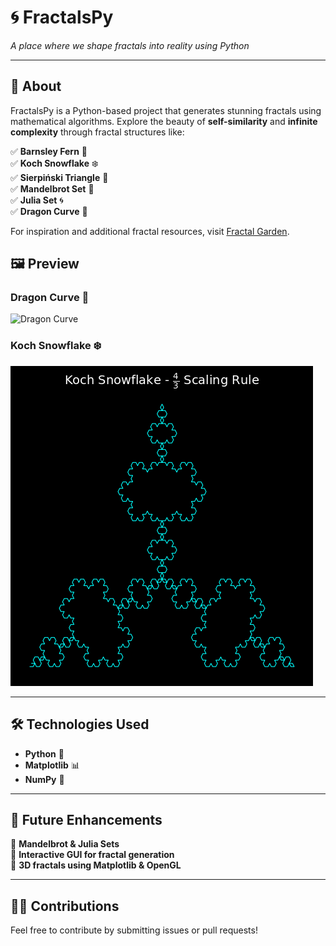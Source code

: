 # 🌀 FractalsPy
*A place where we shape fractals into reality using Python*

---

## 📌 About
FractalsPy is a Python-based project that generates stunning fractals using mathematical algorithms. Explore the beauty of **self-similarity** and **infinite complexity** through fractal structures like:

✅ **Barnsley Fern** 🌿  
✅ **Koch Snowflake** ❄️  
✅ **Sierpiński Triangle** 🔺  
✅ **Mandelbrot Set** 🌌  
✅ **Julia Set** 🌀  
✅ **Dragon Curve** 🐉  

For inspiration and additional fractal resources, visit [Fractal Garden](https://www.fractal.garden/).


## 🖼️ Preview
### **Dragon Curve** 🐉
![Dragon Curve](images/barnsley.png)

### **Koch Snowflake** ❄️
![Koch Snowflake](images/snowflake.png)

---

## 🛠 Technologies Used
- **Python** 🐍  
- **Matplotlib** 📊  
- **NumPy** 🔢  

---

## 🎯 Future Enhancements
🔹 **Mandelbrot & Julia Sets**  
🔹 **Interactive GUI for fractal generation**  
🔹 **3D fractals using Matplotlib & OpenGL**  

---

## 👨‍💻 Contributions
Feel free to contribute by submitting issues or pull requests!
